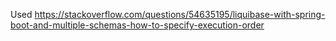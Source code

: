 Used https://stackoverflow.com/questions/54635195/liquibase-with-spring-boot-and-multiple-schemas-how-to-specify-execution-order